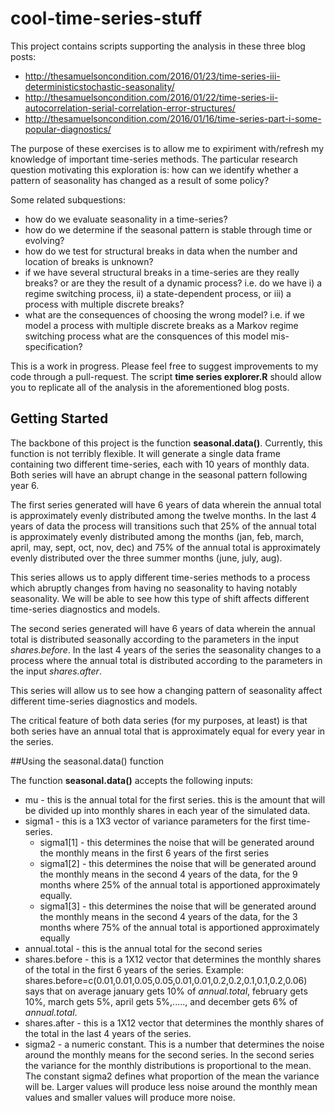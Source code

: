 # cool-time-series-stuff

This project contains scripts supporting the analysis in these three blog posts:

* http://thesamuelsoncondition.com/2016/01/23/time-series-iii-deterministicstochastic-seasonality/
* http://thesamuelsoncondition.com/2016/01/22/time-series-ii-autocorrelation-serial-correlation-error-structures/
* http://thesamuelsoncondition.com/2016/01/16/time-series-part-i-some-popular-diagnostics/

The purpose of these exercises is to allow me to expiriment with/refresh my knowledge of important time-series methods.  The particular research question motivating this exploration is: how can we identify whether a pattern of seasonality has changed as a result of some policy?

Some related subquestions:

* how do we evaluate seasonality in a time-series?
* how do we determine if the seasonal pattern is stable through time or evolving?
* how do we test for structural breaks in data when the number and location of breaks is unknown?
* if we have several structural breaks in a time-series are they really breaks? or are they the result of a dynamic process?  i.e. do we have i) a regime switching process, ii) a state-dependent process, or iii) a process with multiple discrete breaks?
* what are the consequences of choosing the wrong model? i.e. if we model a process with multiple discrete breaks as a Markov regime switching process what are the consquences of this model mis-specification?


This is a work in progress.  Please feel free to suggest improvements to my code through a pull-request.  The script **time series explorer.R** should allow you to replicate all of the analysis in the aforementioned blog posts. 

## Getting Started

The backbone of this project is the function **seasonal.data()**.  Currently, this function is not terribly flexible.  It will generate a single data frame containing two different time-series, each with 10 years of monthly data.  Both series will have an abrupt change in the seasonal pattern following year 6.  

The first series generated will have 6 years of data wherein the annual total is approximately evenly distributed among the twelve months.  In the last 4 years of data the process will transitions such that 25% of the annual total is approximately evenly distributed among the months (jan, feb, march, april, may, sept, oct, nov, dec) and 75% of the annual total is approximately evenly distributed over the three summer months (june, july, aug).  

This series allows us to apply different time-series methods to a process which abruptly changes from having no seasonality to having notably seasonality.  We will be able to see how this type of shift affects different time-series diagnostics and models.

The second series generated will have 6 years of data wherein the annual total is distributed seasonally according to the parameters in the input *shares.before*.  In the last 4 years of the series the seasonality changes to a process where the annual total is distributed according to the parameters in the input *shares.after*. 

This series will allow us to see how a changing pattern of seasonality affect different time-series diagnostics and models.

The critical feature of both data series (for my purposes, at least) is that both series have an annual total that is approximately equal for every year in the series.  

##Using the seasonal.data() function

The function **seasonal.data()** accepts the following inputs:

* mu - this is the annual total for the first series.  this is the amount that will be divided up into monthly shares in each year of the simulated data.
* sigma1 - this is a 1X3 vector of variance parameters for the first time-series.  
  * sigma1[1] - this determines the noise that will be generated around the monthly means in the first 6 years of the first series
  * sigma1[2] - this determines the noise that will be generated around the monthly means in the second 4 years of the data, for the 9 months where 25% of the annual total is apportioned approximately equally.
  * sigma1[3] - this determines the noise that will be generated around the monthly means in the second 4 years of the data, for the 3 months where 75% of the annual total is apportioned approximately equally
* annual.total - this is the annual total for the second series
* shares.before - this is a 1X12 vector that determines the monthly shares of the total in the first 6 years of the series.  Example: shares.before=c(0.01,0.01,0.05,0.05,0.01,0.01,0.2,0.2,0.1,0.1,0.2,0.06) says that on average january gets 10% of *annual.total*, february gets 10%, march gets 5%, april gets 5%,....., and december gets 6% of *annual.total*.
* shares.after - this is a 1X12 vector that determines the monthly shares of the total in the last 4 years of the series.
* sigma2 - a numeric constant.  This is a number that determines the noise around the monthly means for the second series.  In the second series the variance for the monthly distributions is proportional to the mean.  The constant sigma2 defines what proportion of the mean the variance will be.  Larger values will produce less noise around the monthly mean values and smaller values will produce more noise.